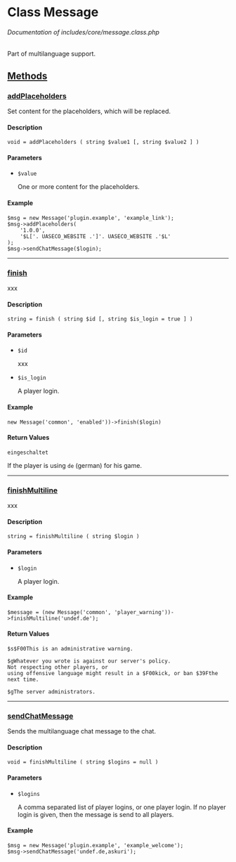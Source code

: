 # Class Message
###### Documentation of includes/core/message.class.php

Part of multilanguage support.



## [Methods](_#Methods)


### [addPlaceholders](_#addPlaceholders)
Set content for the placeholders, which will be replaced.


#### Description
	void = addPlaceholders ( string $value1 [, string $value2 ] )


#### Parameters
*	`$value`

	One or more content for the placeholders.


#### Example
	$msg = new Message('plugin.example', 'example_link');
	$msg->addPlaceholders(
		'1.0.0',
		'$L['. UASECO_WEBSITE .']'. UASECO_WEBSITE .'$L'
	);
	$msg->sendChatMessage($login);



***



### [finish](_#finish)
xxx


#### Description
	string = finish ( string $id [, string $is_login = true ] )


#### Parameters
*	`$id`

	xxx

*	`$is_login`

	A player login.


#### Example
	new Message('common', 'enabled'))->finish($login)


#### Return Values
	eingeschaltet

If the player is using `de` (german) for his game.


***



### [finishMultiline](_#finishMultiline)
xxx


#### Description
	string = finishMultiline ( string $login )


#### Parameters
*	`$login`

	A player login.


#### Example
	$message = (new Message('common', 'player_warning'))->finishMultiline('undef.de');


#### Return Values
	$s$F00This is an administrative warning.

	$gWhatever you wrote is against our server's policy.
	Not respecting other players, or
	using offensive language might result in a $F00kick, or ban $39Fthe next time.

	$gThe server administrators.



***



### [sendChatMessage](_#sendChatMessage)
Sends the multilanguage chat message to the chat.


#### Description
	void = finishMultiline ( string $logins = null )


#### Parameters
*	`$logins`

	A comma separated list of player logins, or one player login. If no player login is given, then the message is send to all players.


#### Example
	$msg = new Message('plugin.example', 'example_welcome');
	$msg->sendChatMessage('undef.de,askuri');
